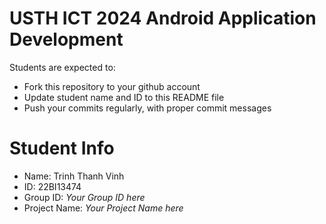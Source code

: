 USTH ICT 2024 Android Application Development
=====================================================

Students are expected to:

* Fork this repository to your github account
* Update student name and ID to this README file
* Push your commits regularly, with proper commit messages

Student Info
=======================

* Name: Trinh Thanh Vinh
* ID: 22BI13474
* Group ID: *Your Group ID here*
* Project Name: *Your Project Name here*
